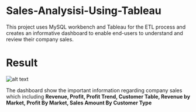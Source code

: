 # Sales-Analysisi-Using-Tableau
This project uses MySQL workbench and Tableau for the ETL process and creates an informative dashboard to enable end-users to understand and review their company sales.



# Result

![alt text](https://github.com/GuanSoh/Sales-Analysisi-Using-Tableau/blob/main/Dashboard%202.png)

The dashboard show the important information regarding company sales which including **Revenue, Profit, Profit Trend, Customer Table, Revenue by Market, Profit By Market, Sales Amount By Customer Type**

